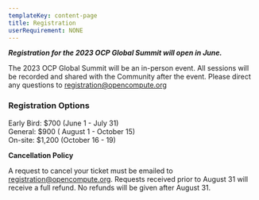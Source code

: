```yaml
---
templateKey: content-page
title: Registration
userRequirement: NONE
---
```

***Registration for the 2023 OCP Global Summit will open in June.***

The 2023 OCP Global Summit will be an in-person event. All sessions will be recorded and shared with the Community after the event. Please direct any questions to [registration@opencompute.org](mailto:registration@opencompute.org?subject=2022%20OCP%20Global%20Summit%20-%20Question)

### **Registration Options**

Early Bird: $700 (June 1 - July 31)\
General: $900 ( August 1 - October 15)\
On-site: $1,200 (October 16 - 19)

**Cancellation Policy**

A request to cancel your ticket must be emailed to registration@opencompute.org. Requests received prior to August 31 will receive a full refund. No refunds will be given after August 31.